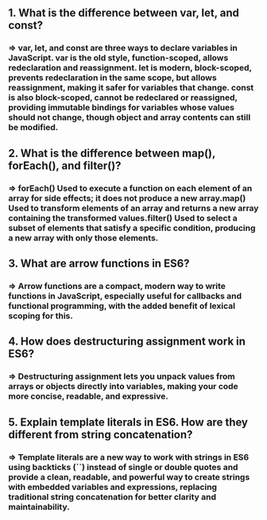 
## 1. What is the difference between var, let, and const?
### => var, let, and const are three ways to declare variables in JavaScript. var is the old style, function-scoped, allows redeclaration and reassignment. let is modern, block-scoped, prevents redeclaration in the same scope, but allows reassignment, making it safer for variables that change. const is also block-scoped, cannot be redeclared or reassigned, providing immutable bindings for variables whose values should not change, though object and array contents can still be modified.

## 2. What is the difference between map(), forEach(), and filter()?
### => **forEach()**  Used to execute a function on each element of an array for side effects; it does not produce a new array.**map()**  Used to transform elements of an array and returns a new array containing the transformed values.**filter()**  Used to select a subset of elements that satisfy a specific condition, producing a new array with only those elements.


## 3. What are arrow functions in ES6?
### => **Arrow functions** are a compact, modern way to write functions in JavaScript, especially useful for callbacks and functional programming, with the added benefit of lexical scoping for this.


## 4. How does destructuring assignment work in ES6?
### => **Destructuring assignment** lets you unpack values from arrays or objects directly into variables, making your code more concise, readable, and expressive.

## 5. Explain template literals in ES6. How are they different from string concatenation?
### => **Template literals** are a new way to work with strings in ES6 using backticks (``) instead of single or double quotes and provide a clean, readable, and powerful way to create strings with embedded variables and expressions, replacing traditional string concatenation for better clarity and maintainability.